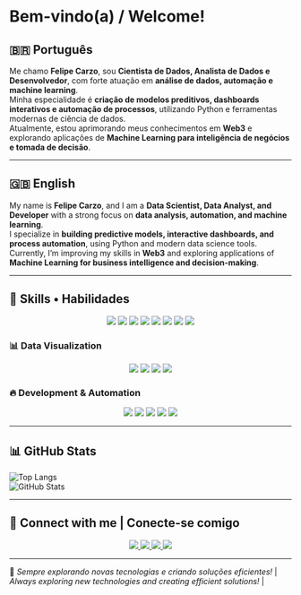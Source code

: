 # Bem-vindo(a) / Welcome!

## 🇧🇷 Português  

Me chamo **Felipe Carzo**, sou **Cientista de Dados, Analista de Dados e Desenvolvedor**, com forte atuação em **análise de dados, automação e machine learning**.  
Minha especialidade é **criação de modelos preditivos, dashboards interativos e automação de processos**, utilizando Python e ferramentas modernas de ciência de dados.  
Atualmente, estou aprimorando meus conhecimentos em **Web3** e explorando aplicações de **Machine Learning para inteligência de negócios e tomada de decisão**.  

---

## 🇬🇧 English  

My name is **Felipe Carzo**, and I am a **Data Scientist, Data Analyst, and Developer** with a strong focus on **data analysis, automation, and machine learning**.  
I specialize in **building predictive models, interactive dashboards, and process automation**, using Python and modern data science tools.  
Currently, I’m improving my skills in **Web3** and exploring applications of **Machine Learning for business intelligence and decision-making**.  

---

## 🔧 Skills • Habilidades  

<p align="center">
  <img src="https://img.shields.io/badge/-Python-3776AB?style=flat&logo=python&logoColor=white" />
  <img src="https://img.shields.io/badge/-Pandas-150458?style=flat&logo=pandas&logoColor=white" />
  <img src="https://img.shields.io/badge/-NumPy-013243?style=flat&logo=numpy&logoColor=white" />
  <img src="https://img.shields.io/badge/-Scikit--Learn-F7931E?style=flat&logo=scikit-learn&logoColor=white" />
  <img src="https://img.shields.io/badge/-TensorFlow-FF6F00?style=flat&logo=tensorflow&logoColor=white" />
  <img src="https://img.shields.io/badge/-SQL-4479A1?style=flat&logo=postgresql&logoColor=white" />
  <img src="https://img.shields.io/badge/-PowerBI-F2C811?style=flat&logo=power-bi&logoColor=black" />
  <img src="https://img.shields.io/badge/-Tableau-E97627?style=flat&logo=tableau&logoColor=white" />
</p>

### 📊 **Data Visualization**  
<p align="center">
  <img src="https://img.shields.io/badge/-Matplotlib-11557C?style=flat&logo=matplotlib&logoColor=white" />
  <img src="https://img.shields.io/badge/-Seaborn-3776AB?style=flat" />
  <img src="https://img.shields.io/badge/-Plotly-3F4F75?style=flat&logo=plotly&logoColor=white" />
  <img src="https://img.shields.io/badge/-Streamlit-FF4B4B?style=flat&logo=streamlit&logoColor=white" />
</p>

### 🔥 **Development & Automation**  
<p align="center">
  <img src="https://img.shields.io/badge/-Jupyter-F37626?style=flat&logo=jupyter&logoColor=white" />
  <img src="https://img.shields.io/badge/-VS_Code-007ACC?style=flat&logo=visual-studio-code&logoColor=white" />
  <img src="https://img.shields.io/badge/-Linux-FCC624?style=flat&logo=linux&logoColor=black" />
  <img src="https://img.shields.io/badge/-Git-F05032?style=flat&logo=git&logoColor=white" />
  <img src="https://img.shields.io/badge/-Docker-2496ED?style=flat&logo=docker&logoColor=white" />
</p>

---

## 📊 GitHub Stats  

![Top Langs](https://github-readme-stats.vercel.app/api/top-langs/?username=felipecarzo&layout=compact&theme=dark)  
![GitHub Stats](https://github-readme-stats.vercel.app/api?username=felipecarzo&show_icons=true&theme=dark)  

---

## 🤝 Connect with me | Conecte-se comigo  

<p align="center">
  <a href="https://www.linkedin.com/in/lfelipecardoso" target="_blank">
    <img src="https://img.shields.io/badge/-LinkedIn-0A66C2?style=for-the-badge&logo=linkedin&logoColor=white" />
  </a>
  <a href="https://www.instagram.com/felipecarzo" target="_blank">
    <img src="https://img.shields.io/badge/-Instagram-E4405F?style=for-the-badge&logo=instagram&logoColor=white" />
  </a>
  <a href="mailto:lfelipescardoso@gmail.com" target="_blank">
    <img src="https://img.shields.io/badge/-Gmail-D14836?style=for-the-badge&logo=gmail&logoColor=white" />
  </a>
  <a href="https://discord.com/users/lfelipecardoso" target="_blank">
    <img src="https://img.shields.io/badge/-Discord-5865F2?style=for-the-badge&logo=discord&logoColor=white" />
  </a>
</p>

---

🚀 *Sempre explorando novas tecnologias e criando soluções eficientes!* | *Always exploring new technologies and creating efficient solutions!* | 
